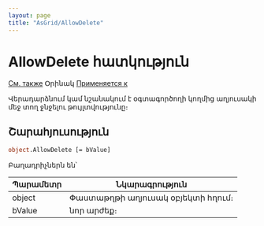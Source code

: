 ```yaml
---
layout: page
title: "AsGrid/AllowDelete"
---
```



# AllowDelete հատկություն 

[См. также](../AsGrid.md) Օրինակ [Применяется к](../AsGrid.md)

Վերադարձնում կամ նշանակում է օգտագործողի կողմից աղյուսակի մեջ տող ջնջելու թույլտվությունը։

## Շարահյուսություն

``` vb
object.AllowDelete [= bValue]
```

Բաղադրիչներն են՝


| Պարամետր  | Նկարագրություն |
|--|--|
| object | Փաստաթղթի աղյուսակ օբյեկտի հղում։ |
| bValue | նոր արժեք։ |